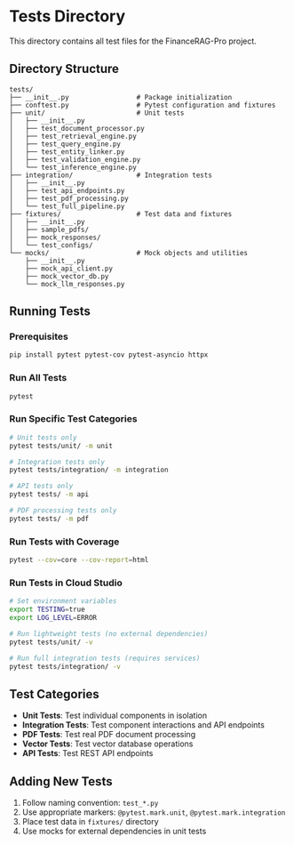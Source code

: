 # Tests Directory

This directory contains all test files for the FinanceRAG-Pro project.

## Directory Structure

```
tests/
├── __init__.py                 # Package initialization
├── conftest.py                 # Pytest configuration and fixtures
├── unit/                       # Unit tests
│   ├── __init__.py
│   ├── test_document_processor.py
│   ├── test_retrieval_engine.py
│   ├── test_query_engine.py
│   ├── test_entity_linker.py
│   ├── test_validation_engine.py
│   └── test_inference_engine.py
├── integration/                # Integration tests
│   ├── __init__.py
│   ├── test_api_endpoints.py
│   ├── test_pdf_processing.py
│   └── test_full_pipeline.py
├── fixtures/                   # Test data and fixtures
│   ├── __init__.py
│   ├── sample_pdfs/
│   ├── mock_responses/
│   └── test_configs/
└── mocks/                      # Mock objects and utilities
    ├── __init__.py
    ├── mock_api_client.py
    ├── mock_vector_db.py
    └── mock_llm_responses.py
```

## Running Tests

### Prerequisites
```bash
pip install pytest pytest-cov pytest-asyncio httpx
```

### Run All Tests
```bash
pytest
```

### Run Specific Test Categories
```bash
# Unit tests only
pytest tests/unit/ -m unit

# Integration tests only
pytest tests/integration/ -m integration

# API tests only
pytest tests/ -m api

# PDF processing tests only
pytest tests/ -m pdf
```

### Run Tests with Coverage
```bash
pytest --cov=core --cov-report=html
```

### Run Tests in Cloud Studio
```bash
# Set environment variables
export TESTING=true
export LOG_LEVEL=ERROR

# Run lightweight tests (no external dependencies)
pytest tests/unit/ -v

# Run full integration tests (requires services)
pytest tests/integration/ -v
```

## Test Categories

- **Unit Tests**: Test individual components in isolation
- **Integration Tests**: Test component interactions and API endpoints
- **PDF Tests**: Test real PDF document processing
- **Vector Tests**: Test vector database operations
- **API Tests**: Test REST API endpoints

## Adding New Tests

1. Follow naming convention: `test_*.py`
2. Use appropriate markers: `@pytest.mark.unit`, `@pytest.mark.integration`
3. Place test data in `fixtures/` directory
4. Use mocks for external dependencies in unit tests